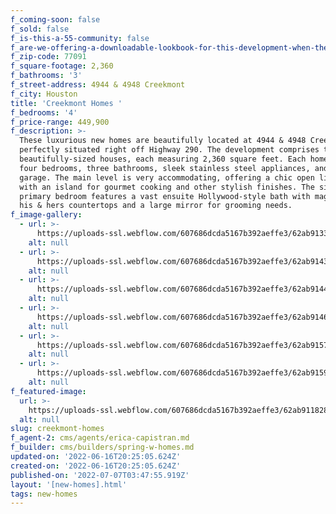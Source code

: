 ```yaml
---
f_coming-soon: false
f_sold: false
f_is-this-a-55-community: false
f_are-we-offering-a-downloadable-lookbook-for-this-development-when-they-submit-their-contact-info: false
f_zip-code: 77091
f_square-footage: 2,360
f_bathrooms: '3'
f_street-address: 4944 & 4948 Creekmont
f_city: Houston
title: 'Creekmont Homes '
f_bedrooms: '4'
f_price-range: 449,900
f_description: >-
  These luxurious new homes are beautifully located at 4944 & 4948 Creekmont dr,
  perfectly situated right off Highway 290. The development comprises two
  beautifully-sized houses, each measuring 2,360 square feet. Each home boasts
  four bedrooms, three bathrooms, sleek stainless steel appliances, and a 2-car
  garage. The main level is very accommodating, offering a chic open living area
  with an island for gourmet cooking and other stylish finishes. The sizable
  primary bedroom features a vast ensuite Hollywood-style bath with magnificent
  his & hers countertops and a large mirror for grooming needs.
f_image-gallery:
  - url: >-
      https://uploads-ssl.webflow.com/607686dcda5167b392aeffe3/62ab91331aa7752dd3a8d965_RMM_3150-HDR%20(1).jpg
    alt: null
  - url: >-
      https://uploads-ssl.webflow.com/607686dcda5167b392aeffe3/62ab91435534387f94eb0084_RMM_3096-HDR%20(1).jpg
    alt: null
  - url: >-
      https://uploads-ssl.webflow.com/607686dcda5167b392aeffe3/62ab91441aa775d02da8d96c_RMM_3072-HDR%20(1).jpg
    alt: null
  - url: >-
      https://uploads-ssl.webflow.com/607686dcda5167b392aeffe3/62ab914620e39f7638b75ba7_RMM_3069-HDR%20(1).jpg
    alt: null
  - url: >-
      https://uploads-ssl.webflow.com/607686dcda5167b392aeffe3/62ab9157cc07d7adbc8ea6db_RMM_3036-HDR%20(1).jpg
    alt: null
  - url: >-
      https://uploads-ssl.webflow.com/607686dcda5167b392aeffe3/62ab915955db2a0eeb7da21e_RMM_3177-HDR%20(1).jpg
    alt: null
f_featured-image:
  url: >-
    https://uploads-ssl.webflow.com/607686dcda5167b392aeffe3/62ab911828e6735b19baf121_RMM_3222-HDR%20(1).jpg
  alt: null
slug: creekmont-homes
f_agent-2: cms/agents/erica-capistran.md
f_builder: cms/builders/spring-w-homes.md
updated-on: '2022-06-16T20:25:05.624Z'
created-on: '2022-06-16T20:25:05.624Z'
published-on: '2022-07-07T03:47:55.919Z'
layout: '[new-homes].html'
tags: new-homes
---
```



